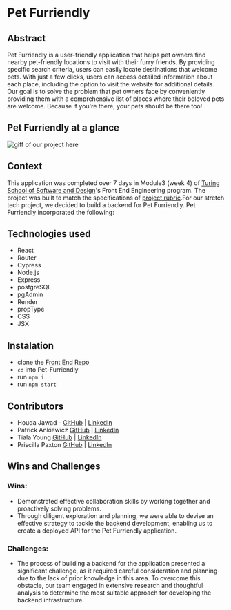 # Pet Furriendly

## Abstract
Pet Furriendly is a user-friendly application that helps pet owners find nearby pet-friendly locations to visit with their furry friends. By providing specific search criteria, users can easily locate destinations that welcome pets. With just a few clicks, users can access detailed information about each place, including the option to visit the website for additional details. Our goal is to solve the problem that pet owners face by conveniently providing them with a comprehensive list of places where their beloved pets are welcome. Because if you're there, your pets should be there too!


## Pet Furriendly at a glance
![giff of our project here]()

## Context
This application was completed over 7 days in Module3 (week 4) of [Turing School of Software and Design](https://turing.edu/)'s Front End Engineering program. The project was built to match the specifications of [project rubric](https://frontend.turing.edu/projects/module-3/stretch.html).For our stretch tech project, we decided to build a backend for Pet Furriendly. Pet Furriendly incorporated the following:

## Technologies used
- React
- Router
- Cypress
- Node.js
- Express
- postgreSQL
- pgAdmin
- Render
- propType
- CSS
- JSX

## Instalation
- clone the [Front End Repo](https://github.com/hjawad22/Pet-Furriendly)
- `cd` into Pet-Furriendly
- run `npm i`
- run `npm start`

## Contributors
- Houda Jawad - [GitHub](https://github.com/hjawad22) | [LinkedIn](https://www.linkedin.com/in/houda-jawad-b0315675/)
- Patrick Ankiewicz [GitHub](https://github.com/Pma913) | [LinkedIn](https://www.linkedin.com/in/patrick-ankiewicz/)
- Tiala Young [GitHub](https://github.com/tialaaa) | [LinkedIn](https://www.linkedin.com/in/tialayoung/)
- Priscilla Paxton [GitHub](https://github.com/priscillaapaxton) | [LinkedIn](https://www.linkedin.com/in/priscilla-paxton/)


## Wins and Challenges
### Wins:
- Demonstrated effective collaboration skills by working together and proactively solving problems.
- Through diligent exploration and planning, we were able to devise an effective strategy to tackle the backend development, enabling us to create a deployed API for the Pet Furriendly application.

### Challenges:
- The process of building a backend for the application presented a significant challenge, as it required careful consideration and planning due to the lack of prior knowledge in this area. To overcome this obstacle, our team engaged in extensive research and thoughtful analysis to determine the most suitable approach for developing the backend infrastructure. 